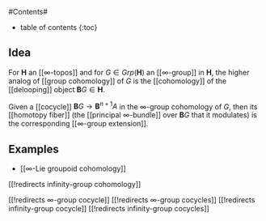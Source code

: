 
#Contents#
* table of contents
{:toc}

## Idea

For $\mathbf{H}$ an [[∞-topos]] and for $G \in Grp(\mathbf{H})$ an [[∞-group]] in $\mathbf{H}$, the higher analog of [[group cohomology]] of $G$ is the [[cohomology]] of the [[delooping]] object $\mathbf{B}G \in \mathbf{H}$.

Given a [[cocycle]] $\mathbf{B}G \longrightarrow \mathbf{B}^{n+1} A$ in the $\infty$-group cohomology of $G$, then its [[homotopy fiber]] (the [[principal ∞-bundle]] over $\mathbf{B}G$ that it modulates) is the corresponding [[∞-group extension]].

## Examples

* [[∞-Lie groupoid cohomology]]



[[!redirects infinity-group cohomology]]

[[!redirects ∞-group cocycle]]
[[!redirects ∞-group cocycles]]
[[!redirects infinity-group cocycle]]
[[!redirects infinity-group cocycles]]